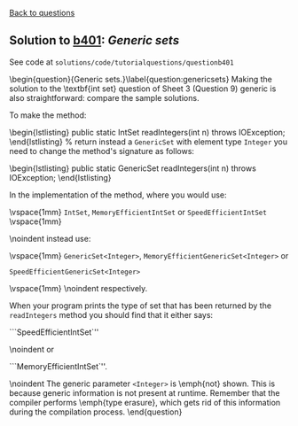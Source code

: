 [Back to questions](../README.md)

## Solution to [b401](../questions/b401): *Generic sets*

See code at `solutions/code/tutorialquestions/questionb401`

\begin{question}{Generic sets.}\label{question:genericsets}  Making the solution to the \textbf{int set} question
of Sheet 3 (Question 9) generic is also straightforward: compare the sample solutions.

To make the method:

\begin{lstlisting}
public static IntSet readIntegers(int n) throws IOException;
\end{lstlisting}
%
return instead a `GenericSet` with element type `Integer` you need to change the method's signature as
follows:

\begin{lstlisting}
public static GenericSet<Integer> readIntegers(int n) throws IOException;
\end{lstlisting}

In the implementation of the method, where you would use:

\vspace{1mm}
`IntSet`, `MemoryEfficientIntSet` or `SpeedEfficientIntSet`
\vspace{1mm}

\noindent instead use:

\vspace{1mm}
`GenericSet<Integer>`, `MemoryEfficientGenericSet<Integer>`
or

`SpeedEfficientGenericSet<Integer>`

\vspace{1mm}
\noindent respectively.

When your program prints the type of set that has been returned by the `readIntegers` method you should find that
it either says:

```SpeedEfficientIntSet`''

\noindent or

```MemoryEfficientIntSet`''.

\noindent The generic parameter
`<Integer>` is \emph{not} shown.  This is because generic information is not present at runtime.  Remember that
the compiler performs \emph{type erasure}, which gets rid of this information during the compilation process.
\end{question}
